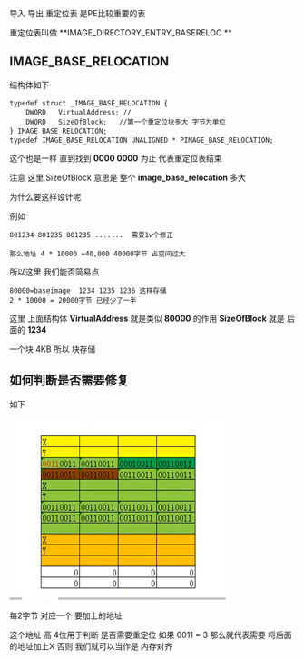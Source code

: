导入 导出 重定位表 是PE比较重要的表

重定位表叫做 **IMAGE_DIRECTORY_ENTRY_BASERELOC **

## IMAGE_BASE_RELOCATION

结构体如下

```
typedef struct _IMAGE_BASE_RELOCATION {
    DWORD   VirtualAddress; //
    DWORD   SizeOfBlock;   //第一个重定位块多大 字节为单位
} IMAGE_BASE_RELOCATION;
typedef IMAGE_BASE_RELOCATION UNALIGNED * PIMAGE_BASE_RELOCATION;

```

这个也是一样 直到找到 **0000 0000** 为止 代表重定位表结束

注意 这里 SizeOfBlock 意思是 整个 **image_base_relocation** 多大

为什么要这样设计呢

例如

```
801234 801235 801235 .......  需要1w个修正

那么地址 4 * 10000 =40,000 40000字节 占空间过大
```

所以这里 我们能否简易点

```
80000=baseimage  1234 1235 1236 这样存储
2 * 10000 = 20000字节 已经少了一半
```

这里 上面结构体 **VirtualAddress** 就是类似 **80000** 的作用  **SizeOfBlock**  就是 后面的 **1234**

一个块 4KB 所以 块存储

## 如何判断是否需要修复

如下

![image-20250323194407210](https://raw.githubusercontent.com/Xioaruan912/pic/main/image-20250323194407210.png)

每2字节 对应一个  要加上的地址 

这个地址 高 4位用于判断 是否需要重定位 如果 0011 = 3 那么就代表需要 将后面的地址加上X 否则 我们就可以当作是 内存对齐
